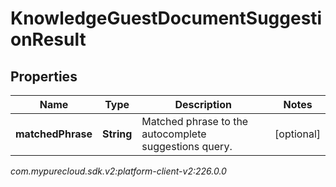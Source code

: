 # KnowledgeGuestDocumentSuggestionResult


## Properties

| Name | Type | Description | Notes |
| ------------ | ------------- | ------------- | ------------- |
| **matchedPhrase** | **String** | Matched phrase to the autocomplete suggestions query. |  [optional] |




_com.mypurecloud.sdk.v2:platform-client-v2:226.0.0_
